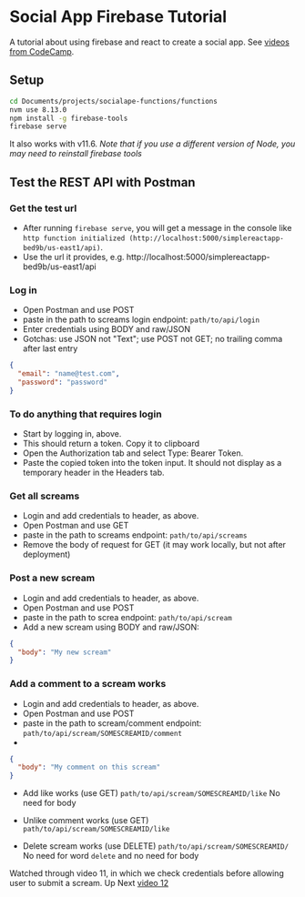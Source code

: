 # Social App Firebase Tutorial

A tutorial about using firebase and react to create a social app. See [videos from CodeCamp](https://www.youtube.com/watch?v=-vo7cu0xP4I&list=PLMhAeHCz8S38ryyeMiBPPUnFAiWnoPvWP&index=2).

## Setup

```sh
cd Documents/projects/socialape-functions/functions
nvm use 8.13.0
npm install -g firebase-tools
firebase serve
```
It also works with v11.6.
_Note that if you use a different version of Node, you may need to reinstall firebase tools_

## Test the REST API with Postman

### Get the test url
- After running `firebase serve`, you will get a message in the console like `http function initialized (http://localhost:5000/simplereactapp-bed9b/us-east1/api)`.
- Use the url it provides, e.g. http://localhost:5000/simplereactapp-bed9b/us-east1/api

### Log in
- Open Postman and use POST
- paste in the path to screams login endpoint: `path/to/api/login`
- Enter credentials using BODY and raw/JSON
- Gotchas: use JSON not "Text"; use POST not GET; no trailing comma after last entry
```json
{
  "email": "name@test.com",
  "password": "password"
}
```

### To do anything that requires login
- Start by logging in, above.
- This should return a token. Copy it to clipboard
- Open the Authorization tab and select Type: Bearer Token.
- Paste the copied token into the token input. It should not display as a temporary header in the Headers tab.

### Get all screams
- Login and add credentials to header, as above.
- Open Postman and use GET
- paste in the path to screams endpoint: `path/to/api/screams`
- Remove the body of request for GET (it may work locally, but not after deployment)

### Post a new scream
- Login and add credentials to header, as above.
- Open Postman and use POST
- paste in the path to screa endpoint: `path/to/api/scream`
- Add a new scream using BODY and raw/JSON:
```json
{
  "body": "My new scream"
}
```

### Add a comment to a scream works
- Login and add credentials to header, as above.
- Open Postman and use POST
- paste in the path to scream/comment endpoint: `path/to/api/scream/SOMESCREAMID/comment`
-

```json
{
  "body": "My comment on this scream"
}
```

- Add like works (use GET)
  `path/to/api/scream/SOMESCREAMID/like`
  No need for body

- Unlike comment works (use GET)
  `path/to/api/scream/SOMESCREAMID/like`

- Delete scream works (use DELETE)
  `path/to/api/scream/SOMESCREAMID/`
  No need for word `delete` and no need for body

Watched through video 11, in which we check credentials before allowing user to submit a scream.
Up Next [video 12](https://www.youtube.com/watch?v=uu43m1SpbTA&list=PLMhAeHCz8S38ryyeMiBPPUnFAiWnoPvWP&index=12)

